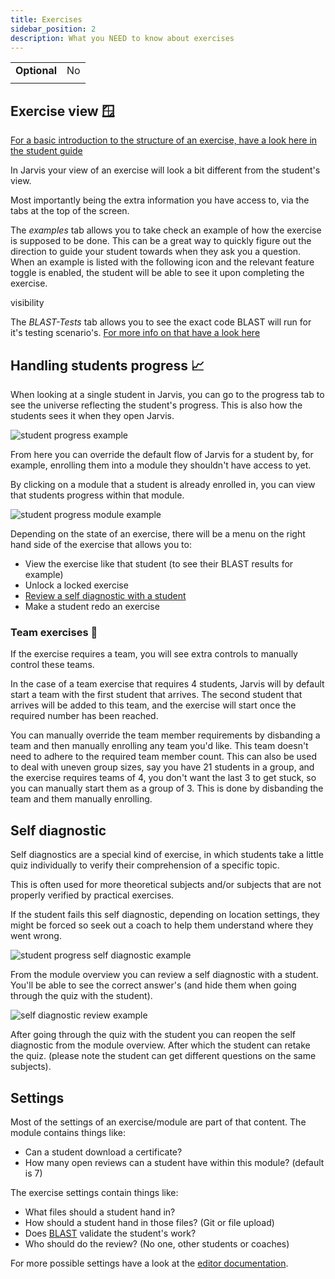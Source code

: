 ```yaml
---
title: Exercises
sidebar_position: 2
description: What you NEED to know about exercises
---
```


|              |    |
|--------------|----|
| **Optional** | No |
|              |    |

## Exercise view 🪟

[For a basic introduction to the structure of an exercise, have a look here in the student guide](../../students/exercises)

In Jarvis your view of an exercise will look a bit different from the student's view.

Most importantly being the extra information you have access to, via the tabs at the top of the screen.

The *examples* tab allows you to take check an example of how the exercise is supposed to be done.
This can be a great way to quickly figure out the direction to guide your student towards when they ask you a question.
When an example is listed with the following icon and the relevant feature toggle is enabled, the student will be able to see it upon completing the exercise.
<link rel="stylesheet" href="https://fonts.googleapis.com/css2?family=Material+Symbols+Outlined:opsz,wght,FILL,GRAD@20..48,100..700,0..1,-50..200" />
<span class="material-symbols-outlined">
visibility
</span>

The *BLAST-Tests* tab allows you to see the exact code BLAST will run for it's testing scenario's.
[For more info on that have a look here](../editor/blast)

## Handling students progress 📈

When looking at a single student in Jarvis, you can go to the progress tab to see the universe reflecting the student's progress. This is also how the students sees it when they open Jarvis.

![student progress example](/img/staff/coaches/exercises/student-progress.png)

From here you can override the default flow of Jarvis for a student by, for example, enrolling them into a module they shouldn't have access to yet. 

By clicking on a module that a student is already enrolled in, you can view that students progress within that module.

![student progress module example](/img/staff/coaches/exercises/student-progress-module.png)

Depending on the state of an exercise, there will be a menu on the right hand side of the exercise that allows you to:

* View the exercise like that student (to see their BLAST results for example)
* Unlock a locked exercise
* [Review a self diagnostic with a student](#self-diagnostic)
* Make a student redo an exercise

### Team exercises 👥

If the exercise requires a team, you will see extra controls to manually control these teams.

In the case of a team exercise that requires 4 students,
Jarvis will by default start a team with the first student that arrives.
The second student that arrives will be added to this team,
and the exercise will start once the required number has been reached.

You can manually override the team member requirements by disbanding a team and then manually enrolling any team you'd like. This team doesn't need to adhere to the required team member count. 
This can also be used to deal with uneven group sizes,
say you have 21 students in a group, and the exercise requires teams of 4, you don't want the last 3 to get stuck,
so you can manually start them as a group of 3.
This is done by disbanding the team and them manually enrolling.

## Self diagnostic

Self diagnostics are a special kind of exercise,
in which students take a little quiz individually to verify their comprehension of a specific topic.

This is often used for more theoretical subjects and/or subjects that are not properly verified by practical exercises.

If the student fails this self diagnostic, depending on location settings,
they might be forced so seek out a coach to help them understand where they went wrong.

![student progress self diagnostic example](/img/staff/coaches/exercises/student-progress-self-diagnostic.png)

From the module overview you can review a self diagnostic with a student.
You'll be able to see the correct answer's (and hide them when going through the quiz with the student).

![self diagnostic review example](/img/staff/coaches/exercises/self-diagnostic.png)

After going through the quiz with the student you can reopen the self diagnostic from the module overview.
After which the student can retake the quiz.
(please note the student can get different questions on the same subjects).

## Settings

Most of the settings of an exercise/module are part of that content. 
The module contains things like:
* Can a student download a certificate?
* How many open reviews can a student have within this module? (default is 7)

The exercise settings contain things like:
* What files should a student hand in?
* How should a student hand in those files? (Git or file upload)
* Does [BLAST](../editor/blast) validate the student's work?
* Who should do the review? (No one, other students or coaches)

For more possible settings have a look at the [editor documentation](../editor).
